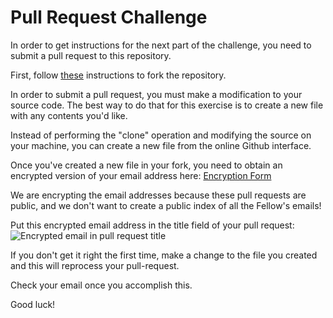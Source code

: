 # Pull Request Challenge

In order to get instructions for the next part of the challenge, you need to submit a pull request to this repository.

First, follow [these](https://help.github.com/articles/fork-a-repo) instructions to fork the repository.

In order to submit a pull request, you must make a modification to your source code. The best way to do that for this exercise is to create a new file with any contents you'd like.

Instead of performing the "clone" operation and modifying the source on your machine, you can create a new file from the online Github interface.

Once you've created a new file in your fork, you need to obtain an encrypted version of your email address here:
[Encryption Form](http://vfa-tech-challenge.herokuapp.com/encryption)

We are encrypting the email addresses because these pull requests are public, and we don't want to create a public index of all the Fellow's emails!

Put this encrypted email address in the title field of your pull request:
![Encrypted email in pull request title](http://vfa-tech-challenge.s3.amazonaws.com/pull-request-title.png)

If you don't get it right the first time, make a change to the file you created and this will reprocess your pull-request.

Check your email once you accomplish this.

Good luck!
